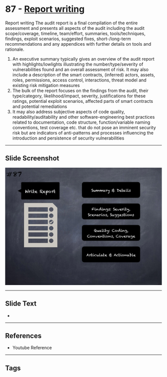 
# 87 - [Report writing](./Report%20writing.md)

Report writing The audit report is a final compilation of the entire assessment and presents all aspects of the audit including the audit scope/coverage, timeline, team/effort, summaries, tools/techniques, findings, exploit scenarios, suggested fixes, short-/long-term recommendations and any appendices with further details on tools and rationale.


1.  An executive summary typically gives an overview of the audit report with highlights/lowlights illustrating the number/type/severity of vulnerabilities found and an overall assessment of risk. It may also include a description of the smart contracts, (inferred) actors, assets, roles, permissions, access control, interactions, threat model and existing risk mitigation measures
2.  The bulk of the report focuses on the findings from the audit, their type/category, likelihood/impact, severity, justifications for these ratings, potential exploit scenarios, affected parts of smart contracts and potential remediations
3.  It may also address subjective aspects of code quality, readability/auditability and other software-engineering best practices related to documentation, code structure, function/variable naming conventions, test coverage etc. that do not pose an imminent security risk but are indicators of anti-patterns and processes influencing the introduction and persistence of security vulnerabilities


___
## Slide Screenshot
![087.png](../../images/6.%20Audit%20Techniques%20and%20Tools%20101/087.png)
___
## Slide Text
- 
___
## References
- Youtube Reference
___
## Tags
